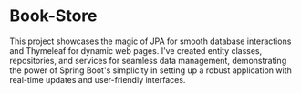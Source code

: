 # Book-Store
This project showcases the magic of JPA for smooth database interactions and Thymeleaf for dynamic web pages. I've created entity classes, repositories, and services for seamless data management, demonstrating the power of Spring Boot's simplicity in setting up a robust application with real-time updates and user-friendly interfaces.
